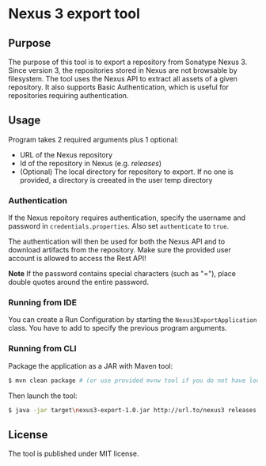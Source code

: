 # Nexus 3 export tool

## Purpose

The purpose of this tool is to export a repository from Sonatype Nexus 3. Since version 3, the repositories stored in Nexus are not browsable by filesystem. The tool uses the Nexus API to extract all assets of a given repository. It also supports Basic Authentication, which is useful for repositories requiring authentication.

## Usage

Program takes 2 required arguments plus 1 optional:
* URL of the Nexus repository
* Id of the repository in Nexus (e.g. _releases_)
* (Optional) The local directory for repository to export. If no one is provided, a directory is creeated in the user temp directory

### Authentication
If the Nexus repoitory requires authentication, specify the username and password in `credentials.properties`. Also set `authenticate` to `true`.

The authentication will then be used for both the Nexus API and to download artifacts from the repository. Make sure the provided user account is allowed to access the Rest API!

**Note** If the password contains special characters (such as "="), place double quotes around the entire password.

### Running from IDE

You can create a Run Configuration by starting the `Nexus3ExportApplication` class. You have to add to specify the previous program arguments.

### Running from CLI

Package the application as a JAR with Maven tool:

```bash
$ mvn clean package # (or use provided mvnw tool if you do not have local maven cli tool)
```

Then launch the tool:

```bash
$ java -jar target\nexus3-export-1.0.jar http://url.to/nexus3 releases
```

## License

The tool is published under MIT license.